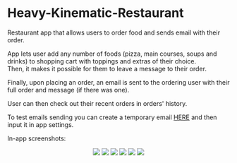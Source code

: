 # Heavy-Kinematic-Restaurant
Restaurant app that allows users to order food and sends email with their order.

App lets user add any number of foods (pizza, main courses, soups and drinks) to shopping cart with toppings and extras of their choice.</br>
Then, it makes it possible for them to leave a message to their order. 

Finally, upon placing an order, an email is sent to the ordering user with their full order and message (if there was one).

User can then check out their recent orders in orders' history.

To test emails sending you can create a temporary email [HERE](https://temp-mail.org/en/) and then input it in app settings.

In-app screenshots:

<p align="center">
  <img src="https://github.com/daddyjasiu/Heavy-Kinematic-Restaurant/blob/main/screenshots/main_menu.png"/>
  <img src="https://github.com/daddyjasiu/Heavy-Kinematic-Restaurant/blob/main/screenshots/details_1.png"/>
  <img src="https://github.com/daddyjasiu/Heavy-Kinematic-Restaurant/blob/main/screenshots/details_2.png"/>
  <img src="https://github.com/daddyjasiu/Heavy-Kinematic-Restaurant/blob/main/screenshots/cart.png"/>
  <img src="https://github.com/daddyjasiu/Heavy-Kinematic-Restaurant/blob/main/screenshots//history.png"/>
  <img src="https://github.com/daddyjasiu/Heavy-Kinematic-Restaurant/blob/main/screenshots/mail.png"/>
</p>

